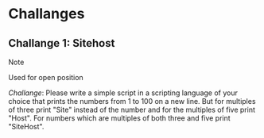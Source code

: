 # Challanges

## Challange 1: Sitehost

> [!NOTE]
> Used for open position

*Challange*: Please write a simple script in a scripting language of your choice that prints the numbers from 1 to 100 on a new line. But for multiples of three print "Site" instead of the number and for the multiples of five print "Host". For numbers which are multiples of both three and five print "SiteHost".